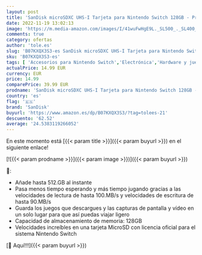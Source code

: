 ```yaml
---
layout: post
title: 'SanDisk microSDXC UHS-I Tarjeta para Nintendo Switch 128GB - Producto con Licencia de Nintendo'
date: 2022-11-19 13:02:13
image: 'https://m.media-amazon.com/images/I/41wuFwHgE9L._SL500_._SL400_.jpg'
comments: true
category: ofertas
author: 'tole.es'
slug: 'B07KXQX3S3-es SanDisk microSDXC UHS-I Tarjeta para Nintendo Switch 128GB...'
sku: 'B07KXQX3S3-es'
tags: [ 'Accesorios para Nintendo Switch','Electrónica','Hardware y juegos para Nintendo Switch','Memoria para Nintendo Switch','Videojuegos','nintendo','sandisk','🇪🇸', ]
actualPrice: 14.99 EUR
currency: EUR
price: 14.99
comparePrice: 39.99 EUR
prodname: 'SanDisk microSDXC UHS-I Tarjeta para Nintendo Switch 128GB - Producto con Licencia de Nintendo'
country: 'es'
flag: '🇪🇸'
brand: 'SanDisk'
buyurl: 'https://www.amazon.es/dp/B07KXQX3S3/?tag=tolees-21'
descuento: '62.52'
average: '24.5383119266052'
---
```


En este momento está [{{< param title >}}]({{< param buyurl >}}) en el siguiente enlace!

[![{{< param prodname >}}]({{< param image >}})]({{< param buyurl >}})

🔎:

- Añade hasta 512.GB al instante
- Pasa menos tiempo esperando y más tiempo jugando gracias a las velocidades de lectura de hasta 100.MB/s y velocidades de escritura de hasta 90.MB/s
- Guarda los juegos que descargues y las capturas de pantalla y vídeo en un solo lugar para que así puedas viajar ligero
- Capacidad de almacenamiento de memoria: 128GB
- Velocidades increíbles en una tarjeta MicroSD con licencia oficial para el sistema Nintendo Switch

[🛒 Aquí!!!]({{< param buyurl >}})

